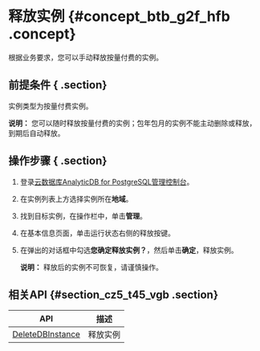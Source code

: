 # 释放实例 {#concept_btb_g2f_hfb .concept}

根据业务要求，您可以手动释放按量付费的实例。

## 前提条件 { .section}

实例类型为按量付费实例。

**说明：** 您可以随时释放按量付费的实例；包年包月的实例不能主动删除或释放，到期后自动释放。

## 操作步骤 { .section}

1.  登录[云数据库AnalyticDB for PostgreSQL管理控制台](https://gpdb.console.aliyun.com)。
2.  在实例列表上方选择实例所在**地域**。
3.  找到目标实例，在操作栏中，单击**管理**。
4.  在基本信息页面，单击运行状态右侧的释放按键。
5.  在弹出的对话框中勾选**您确定释放实例？**，然后单击**确定**，释放实例。

    **说明：** 释放后的实例不可恢复，请谨慎操作。


## 相关API {#section_cz5_t45_vgb .section}

|API|描述|
|---|--|
|[DeleteDBInstance](../../../../cn.zh-CN/API参考/实例管理/DeleteDBInstance.md#)|释放实例|

